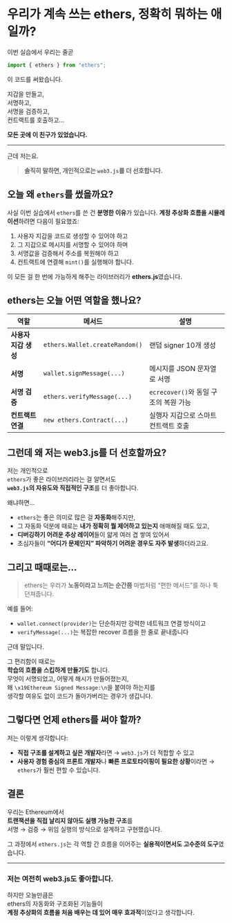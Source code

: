 # 우리가 계속 쓰는 ethers, 정확히 뭐하는 애일까?

이번 실습에서 우리는 줄곧

```ts
import { ethers } from "ethers";
```

이 코드를 써왔습니다.

지갑을 만들고,  
서명하고,  
서명을 검증하고,  
컨트랙트를 호출하고…

**모든 곳에 이 친구가 있었습니다.**

---

근데 저는요.

> **솔직히 말하면, 개인적으로는 `web3.js`를 더 선호합니다.**

## 오늘 왜 `ethers`를 썼을까요?

사실 이번 실습에서 `ethers`를 쓴 건 **분명한 이유**가 있습니다.
**계정 추상화 흐름을 시뮬레이션**하려면 다음이 필요했죠:

1. 사용자 지갑을 코드로 생성할 수 있어야 하고
2. 그 지갑으로 메시지를 서명할 수 있어야 하며
3. 서명값을 검증해서 주소를 복원해야 하고
4. 컨트랙트에 연결해 `mint()`를 실행해야 합니다.

이 모든 걸 한 번에 가능하게 해주는 라이브러리가
**ethers.js**였습니다.

## ethers는 오늘 어떤 역할을 했나요?

| 역할                 | 메서드                         | 설명                                  |
| -------------------- | ------------------------------ | ------------------------------------- |
| **사용자 지갑 생성** | `ethers.Wallet.createRandom()` | 랜덤 signer 10개 생성                 |
| **서명**             | `wallet.signMessage(...)`      | 메시지를 JSON 문자열로 서명           |
| **서명 검증**        | `ethers.verifyMessage(...)`    | `ecrecover()`와 동일 구조의 복원 가능 |
| **컨트랙트 연결**    | `new ethers.Contract(...)`     | 실행자 지갑으로 스마트 컨트랙트 호출  |

## 그런데 왜 저는 web3.js를 더 선호할까요?

저는 개인적으로  
`ethers`가 좋은 라이브러리라는 걸 알면서도  
**`web3.js`의 자유도와 직접적인 구조**를 더 좋아합니다.

왜냐하면...

- `ethers`는 좋은 의미로 많은 걸 **자동화**해주지만,
- 그 자동화 덕분에 때로는 **내가 정확히 뭘 제어하고 있는지** 애매해질 때도 있고,
- **디버깅하기 어려운 추상 레이어**들이 얇게 여러 겹 쌓여 있어서
- 초심자들이 **“어디가 문제인지” 파악하기 어려운 경우도 자주 발생**하더라고요.

## 그리고 때때로는...

> ethers는 우리가 **노동이라고 느끼는 순간쯤**
> 마법처럼 “편한 메서드”를 하나 툭 던져줍니다.

예를 들어:

- `wallet.connect(provider)`는 단순하지만 강력한 네트워크 연결 방식이고
- `verifyMessage(...)`는 복잡한 recover 흐름을 한 줄로 끝내줍니다

근데 말입니다.

그 편리함이 때로는  
**학습의 흐름을 스킵하게 만들기도** 합니다.  
무엇이 서명되었고, 어떻게 해시가 만들어졌는지,  
왜 `\x19Ethereum Signed Message:\n`을 붙여야 하는지를  
생각할 여유도 없이 코드가 돌아가버리는 경우가 생깁니다.

## 그렇다면 언제 ethers를 써야 할까?

저는 이렇게 생각합니다:

- **직접 구조를 설계하고 싶은 개발자**라면 → `web3.js`가 더 적합할 수 있고
- **사용자 경험 중심의 프론트 개발자**나 **빠른 프로토타이핑이 필요한 상황**이라면 → `ethers`가 훨씬 편할 수 있습니다.

## 결론

우리는 Ethereum에서  
**트랜잭션을 직접 날리지 않아도 실행 가능한 구조**를  
서명 → 검증 → 위임 실행의 방식으로 설계하고 구현했습니다.

그 과정에서 `ethers.js`는
각 역할 간 흐름을 이어주는 **실용적이면서도 고수준의 도구**였습니다.

---

### 저는 여전히 web3.js도 좋아합니다.

하지만 오늘만큼은  
ethers의 자동화와 구조화된 기능들이  
**계정 추상화의 흐름을 처음 배우는 데 있어 매우 효과적**이었다고 생각합니다.
